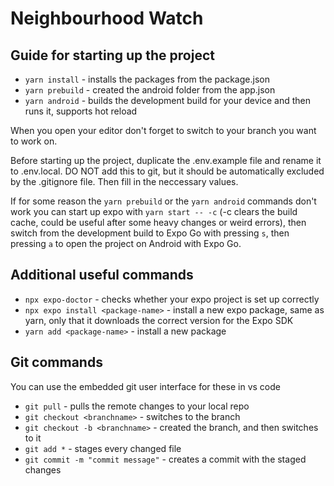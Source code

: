 # Neighbourhood Watch

## Guide for starting up the project
- `yarn install` - installs the packages from the package.json
- `yarn prebuild` - created the android folder from the app.json
- `yarn android` - builds the development build for your device and then runs it, supports hot reload

When you open your editor don't forget to switch to your branch you want to work on.

Before starting up the project, duplicate the .env.example file and rename it to .env.local. DO NOT add this to git, but it should be automatically excluded by the .gitignore file.
Then fill in the neccessary values.

If for some reason the `yarn prebuild` or the `yarn android` commands don't work you can start up expo with `yarn start -- -c` 
(-c clears the build cache, could be useful after some heavy changes or weird errors), then switch from the development build to Expo Go with pressing `s`, then pressing `a` to open
the project on Android with Expo Go.


## Additional useful commands
- `npx expo-doctor` - checks whether your expo project is set up correctly
- `npx expo install <package-name>` - install a new expo package, same as yarn, only that it downloads the correct version for the Expo SDK
- `yarn add <package-name>` - install a new package

## Git commands
You can use the embedded git user interface for these in vs code

- `git pull` - pulls the remote changes to your local repo
- `git checkout <branchname>` - switches to the branch
- `git checkout -b <branchname>` - created the branch, and then switches to it
- `git add *` - stages every changed file
- `git commit -m "commit message"` - creates a commit with the staged changes
